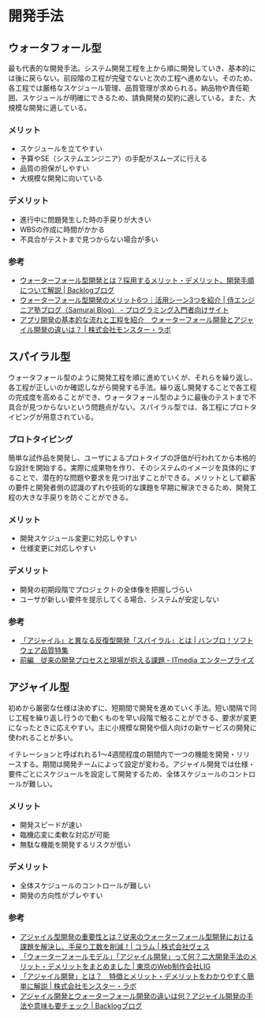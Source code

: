 # 開発手法

## ウォータフォール型
最も代表的な開発手法。システム開発工程を上から順に開発していき、基本的には後に戻らない。前段階の工程が完璧でないと次の工程へ進めない。そのため、各工程では厳格なスケジュール管理、品質管理が求められる。納品物や責任範囲、スケジュールが明確にできるため、請負開発の契約に適している。また、大規模な開発に適している。

### メリット
- スケジュールを立てやすい
- 予算やSE（システムエンジニア）の手配がスムーズに行える
- 品質の担保がしやすい
- 大規模な開発に向いている

### デメリット
- 進行中に問題発生した時の手戻りが大きい
- WBSの作成に時間がかかる
- 不具合がテストまで見つからない場合が多い

### 参考
- [ウォーターフォール型開発とは？採用するメリット・デメリット、開発手順について解説 | Backlogブログ](https://backlog.com/ja/blog/advantages-and-disadvantages-for-waterfall-model/#i-4)
- [ウォーターフォール型開発のメリット6つ｜活用シーン3つを紹介 | 侍エンジニア塾ブログ（Samurai Blog） - プログラミング入門者向けサイト]( https://www.sejuku.net/blog/115156)
- [アプリ開発の基本的な流れと工程を紹介　ウォーターフォール開発とアジャイル開発の違いは？ | 株式会社モンスター・ラボ](https://monstar-lab.com/dp/blog/first-apps-develop-flow/)

## スパイラル型
ウォータフォール型のように開発工程を順に進めていくが、それらを繰り返し、各工程が正しいのか確認しながら開発する手法。繰り返し開発することで各工程の完成度を高めることができ、ウォータフォール型のように最後のテストまで不具合が見つからないという問題点がない。スパイラル型では、各工程にプロトタイピングが用意されている。

### プロトタイピング
簡単な試作品を開発し、ユーザによるプロトタイプの評価が行われてから本格的な設計を開始する。実際に成果物を作り、そのシステムのイメージを具体的にすることで、潜在的な問題や要求を見つけ出すことができる。メリットとして顧客の要件と開発者側の認識のずれや技術的な課題を早期に解決できるため、開発工程の大きな手戻りを防ぐことができる。

### メリット
- 開発スケジュール変更に対応しやすい
- 仕様変更に対応しやすい

### デメリット
- 開発の初期段階でプロジェクトの全体像を把握しづらい
- ユーザが新しい要件を提示してくる場合、システムが安定しない

### 参考
- [「アジャイル」と異なる反復型開発「スパイラル」とは | バンブロ！ソフトウェア品質特集](https://blogs.techvan.co.jp/quality/spiral)
- [前編　従来の開発プロセスと現場が抱える課題 - ITmedia エンタープライズ](https://www.itmedia.co.jp/im/articles/0201/22/news002.html)

## アジャイル型
初めから厳密な仕様は決めずに、短期間で開発を進めていく手法。短い間隔で同じ工程を繰り返し行うので動くものを早い段階で触ることができる、要求が変更になったときに応えやすい。主に小規模な開発や個人向けの新サービスの開発に使われることが多い。

イテレーションと呼ばれれる1〜4週間程度の期間内で一つの機能を開発・リリースする。期間は開発チームによって設定が変わる。アジャイル開発では仕様・要件ごとにスケジュールを設定して開発するため、全体スケジュールのコントロールが難しい。

### メリット
- 開発スピードが速い
- 臨機応変に柔軟な対応が可能
- 無駄な機能を開発するリスクが低い

### デメリット
- 全体スケジュールのコントロールが難しい
- 開発の方向性がブレやすい

### 参考
- [アジャイル型開発の重要性とは？従来のウォーターフォール型開発における課題を解決し、手戻り工数を削減！| コラム | 株式会社ヴェス](https://www.ves.co.jp/column/005/)
- [「ウォーターフォールモデル」「アジャイル開発」って何？二大開発手法のメリット・デメリットをまとめました | 東京のWeb制作会社LIG](https://liginc.co.jp/412896)
- [「アジャイル開発」とは？　特徴とメリット・デメリットをわかりやすく簡単に解説 | 株式会社モンスター・ラボ](https://monstar-lab.com/dp/blog/about-agile_methods/)
- [アジャイル開発とウォーターフォール開発の違いは何？アジャイル開発の手法や意味も要チェック | Backlogブログ](https://backlog.com/ja/blog/what-is-agile-and-waterfall/)
